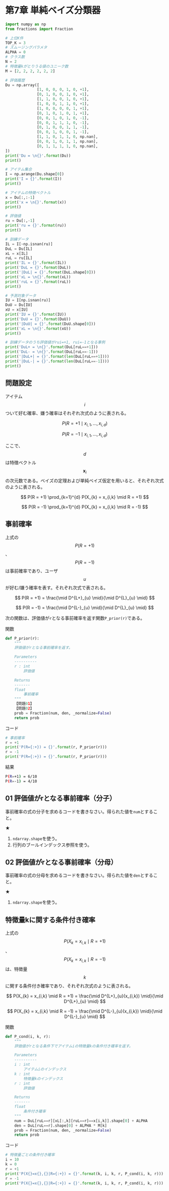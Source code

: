 <script type="text/x-mathjax-config">MathJax.Hub.Config({tex2jax:{inlineMath:[['\$','\$'],['\\(','\\)']],processEscapes:true},CommonHTML: {matchFontHeight:false}});</script>
<script type="text/javascript" async src="https://cdnjs.cloudflare.com/ajax/libs/mathjax/2.7.1/MathJax.js?config=TeX-MML-AM_CHTML"></script>

# 第7章 単純ベイズ分類器

```python
import numpy as np
from fractions import Fraction

# 上位K件
TOP_K = 3
# スムージングパラメタ
ALPHA = 0
# クラス数
N = 2
# 特徴量kがとりうる値のユニーク数
M = [2, 2, 2, 2, 2, 2]

# 評価履歴
Du = np.array([
              [1, 0, 0, 0, 1, 0, +1],
              [0, 1, 0, 0, 1, 0, +1],
              [1, 1, 0, 0, 1, 0, +1],
              [1, 0, 0, 1, 1, 0, +1],
              [1, 0, 0, 0, 0, 1, +1],
              [0, 1, 0, 1, 0, 1, +1],
              [0, 0, 1, 0, 1, 0, -1],
              [0, 0, 1, 1, 1, 0, -1],
              [0, 1, 0, 0, 1, 1, -1],
              [0, 0, 1, 0, 0, 1, -1],
              [1, 1, 0, 1, 1, 0, np.nan],
              [0, 0, 1, 0, 1, 1, np.nan],
              [0, 1, 1, 1, 1, 0, np.nan],
])
print('Du = \n{}'.format(Du))
print()

# アイテム集合
I = np.arange(Du.shape[0])
print('I = {}'.format(I))
print()

# アイテムの特徴ベクトル
x = Du[:,:-1]
print('x = \n{}'.format(x))
print()

# 評価値
ru = Du[:,-1]
print('ru = {}'.format(ru))
print()

# 訓練データ
IL = I[~np.isnan(ru)]
DuL = Du[IL]
xL = x[IL]
ruL = ru[IL]
print('IL = {}'.format(IL))
print('DuL = {}'.format(DuL))
print('|DuL| = {}'.format(DuL.shape[0]))
print('xL = \n{}'.format(xL))
print('ruL = {}'.format(ruL))
print()

# 予測対象データ
IU = I[np.isnan(ru)]
DuU = Du[IU]
xU = x[IU]
print('IU = {}'.format(IU))
print('DuU = {}'.format(DuU))
print('|DuU| = {}'.format(DuU.shape[0]))
print('xL = \n{}'.format(xU))
print()

# 訓練データのうち評価値がrui=+1, rui=-1となる事例
print('DuL+ = \n{}'.format(DuL[ruL==+1]))
print('DuL- = \n{}'.format(DuL[ruL==-1]))
print('|DuL+| = {}'.format(len(DuL[ruL==+1])))
print('|DuL-| = {}'.format(len(DuL[ruL==-1])))
print()
```

## 問題設定
アイテム$$i$$ついて好む確率、嫌う確率はそれぞれ次式のように表される。

$$
P(R = +1 \mid x_{i,1}, \ldots, x_{i,d})
$$

$$
P(R = -1 \mid x_{i,1}, \ldots, x_{i,d})
$$

ここで、$$d$$は特徴ベクトル$$\boldsymbol{x}_{i}$$の次元数である。ベイズの定理および単純ベイズ仮定を用いると、それぞれ次式のように表される。

$$
P(R = +1) \prod_{k=1}^{d} P(X_{k} = x_{i,k} \mid R = +1)
$$

$$
P(R = -1) \prod_{k=1}^{d} P(X_{k} = x_{i,k} \mid R = -1)
$$

## 事前確率

上式の$$P(R = +1)$$、$$P(R = -1)$$は事前確率であり、ユーザ$$u$$が好む/嫌う確率を表す。それぞれ次式で表される。

$$
P(R = +1) = \frac{\mid D^{L+}_{u} \mid}{\mid D^{L}_{u} \mid}
$$

$$
P(R = -1) = \frac{\mid D^{L-}_{u} \mid}{\mid D^{L}_{u} \mid}
$$

次の関数は、評価値が`r`となる事前確率を返す関数`P_prior(r)`である。

関数
```python
def P_prior(r):
    """
    評価値がrとなる事前確率を返す。

    Parameters
    ----------
    r : int
        評価値

    Returns
    -------
    float
        事前確率
    """
    【問題01】
    【問題02】
    prob = Fraction(num, den, _normalize=False)
    return prob
```

コード
```python
# 事前確率
r = +1
print('P(R={:+}) = {}'.format(r, P_prior(r)))
r = -1
print('P(R={:+}) = {}'.format(r, P_prior(r)))
```

結果
```bash
P(R=+1) = 6/10
P(R=-1) = 4/10
```

## 01 評価値がrとなる事前確率（分子）
事前確率の式の分子を求めるコードを書きなさい。得られた値を`num`とすること。

★
1. `ndarray.shape`を使う。
2. 行列のブールインデックス参照を使う。

## 02 評価値がrとなる事前確率（分母）
事前確率の式の分母を求めるコードを書きなさい。得られた値を`den`とすること。

★
1. `ndarray.shape`を使う。

## 特徴量kに関する条件付き確率
上式の$$P(X_{k} = x_{i,k} \mid R = +1)$$、$$P(X_{k} = x_{i,k} \mid R = -1)$$は、特徴量$$k$$に関する条件付き確率であり、それぞれ次式のように表される。

$$
P(X_{k} = x_{i,k} \mid R = +1) = \frac{\mid D^{L+}_{u}(x_{i,k}) \mid}{\mid D^{L+}_{u} \mid}
$$

$$
P(X_{k} = x_{i,k} \mid R = -1) = \frac{\mid D^{L-}_{u}(x_{i,k}) \mid}{\mid D^{L-}_{u} \mid}
$$

関数
```python
def P_cond(i, k, r):
    """
    評価値がrとなる条件下でアイテムiの特徴量kの条件付き確率を返す。

    Parameters
    ----------
    i : int
        アイテムiのインデックス
    k : int
        特徴量kのインデックス
    r : int
        評価値

    Returns
    -------
    float
        条件付き確率
    """
    num = DuL[ruL==r][xL[:,k][ruL==r]==x[i,k]].shape[0] + ALPHA
    den = DuL[ruL==r].shape[0] + ALPHA * M[k]
    prob = Fraction(num, den, _normalize=False)
    return prob
```

コード
```python
# 特徴量ごとの条件付き確率
i = 10
k = 0
r = +1
print('P(X{}=x{},{}|R={:+}) = {}'.format(k, i, k, r, P_cond(i, k, r)))
r = -1
print('P(X{}=x{},{}|R={:+}) = {}'.format(k, i, k, r, P_cond(i, k, r)))
```



